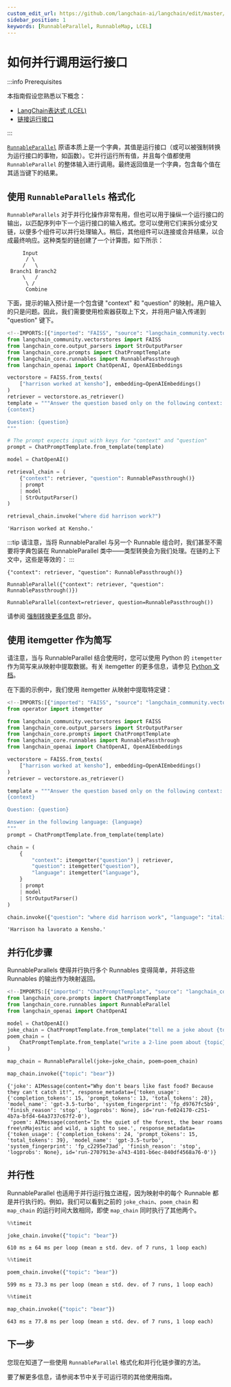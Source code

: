 ```yaml
---
custom_edit_url: https://github.com/langchain-ai/langchain/edit/master/docs/docs/how_to/parallel.ipynb
sidebar_position: 1
keywords: [RunnableParallel, RunnableMap, LCEL]
---
```

# 如何并行调用运行接口

:::info Prerequisites

本指南假设您熟悉以下概念：
- [LangChain表达式 (LCEL)](/docs/concepts/#langchain-expression-language)
- [链接运行接口](/docs/how_to/sequence)

:::

[`RunnableParallel`](https://python.langchain.com/api_reference/core/runnables/langchain_core.runnables.base.RunnableParallel.html) 原语本质上是一个字典，其值是运行接口（或可以被强制转换为运行接口的事物，如函数）。它并行运行所有值，并且每个值都使用 `RunnableParallel` 的整体输入进行调用。最终返回值是一个字典，包含每个值在其适当键下的结果。

## 使用 `RunnableParallels` 格式化

`RunnableParallels` 对于并行化操作非常有用，但也可以用于操纵一个运行接口的输出，以匹配序列中下一个运行接口的输入格式。您可以使用它们来拆分或分叉链，以便多个组件可以并行处理输入。稍后，其他组件可以连接或合并结果，以合成最终响应。这种类型的链创建了一个计算图，如下所示：

```text
     Input
      / \
     /   \
 Branch1 Branch2
     \   /
      \ /
      Combine
```

下面，提示的输入预计是一个包含键 "context" 和 "question" 的映射。用户输入的只是问题。因此，我们需要使用检索器获取上下文，并将用户输入传递到 "question" 键下。



```python
<!--IMPORTS:[{"imported": "FAISS", "source": "langchain_community.vectorstores", "docs": "https://python.langchain.com/api_reference/community/vectorstores/langchain_community.vectorstores.faiss.FAISS.html", "title": "How to invoke runnables in parallel"}, {"imported": "StrOutputParser", "source": "langchain_core.output_parsers", "docs": "https://python.langchain.com/api_reference/core/output_parsers/langchain_core.output_parsers.string.StrOutputParser.html", "title": "How to invoke runnables in parallel"}, {"imported": "ChatPromptTemplate", "source": "langchain_core.prompts", "docs": "https://python.langchain.com/api_reference/core/prompts/langchain_core.prompts.chat.ChatPromptTemplate.html", "title": "How to invoke runnables in parallel"}, {"imported": "RunnablePassthrough", "source": "langchain_core.runnables", "docs": "https://python.langchain.com/api_reference/core/runnables/langchain_core.runnables.passthrough.RunnablePassthrough.html", "title": "How to invoke runnables in parallel"}, {"imported": "ChatOpenAI", "source": "langchain_openai", "docs": "https://python.langchain.com/api_reference/openai/chat_models/langchain_openai.chat_models.base.ChatOpenAI.html", "title": "How to invoke runnables in parallel"}, {"imported": "OpenAIEmbeddings", "source": "langchain_openai", "docs": "https://python.langchain.com/api_reference/openai/embeddings/langchain_openai.embeddings.base.OpenAIEmbeddings.html", "title": "How to invoke runnables in parallel"}]-->
from langchain_community.vectorstores import FAISS
from langchain_core.output_parsers import StrOutputParser
from langchain_core.prompts import ChatPromptTemplate
from langchain_core.runnables import RunnablePassthrough
from langchain_openai import ChatOpenAI, OpenAIEmbeddings

vectorstore = FAISS.from_texts(
    ["harrison worked at kensho"], embedding=OpenAIEmbeddings()
)
retriever = vectorstore.as_retriever()
template = """Answer the question based only on the following context:
{context}

Question: {question}
"""

# The prompt expects input with keys for "context" and "question"
prompt = ChatPromptTemplate.from_template(template)

model = ChatOpenAI()

retrieval_chain = (
    {"context": retriever, "question": RunnablePassthrough()}
    | prompt
    | model
    | StrOutputParser()
)

retrieval_chain.invoke("where did harrison work?")
```



```output
'Harrison worked at Kensho.'
```


:::tip
请注意，当将 RunnableParallel 与另一个 Runnable 组合时，我们甚至不需要将字典包装在 RunnableParallel 类中——类型转换会为我们处理。在链的上下文中，这些是等效的：
:::

```
{"context": retriever, "question": RunnablePassthrough()}
```

```
RunnableParallel({"context": retriever, "question": RunnablePassthrough()})
```

```
RunnableParallel(context=retriever, question=RunnablePassthrough())
```

请参阅 [强制转换更多信息](/docs/how_to/sequence/#coercion) 部分。

## 使用 itemgetter 作为简写

请注意，当与 RunnableParallel 结合使用时，您可以使用 Python 的 `itemgetter` 作为简写来从映射中提取数据。有关 itemgetter 的更多信息，请参见 [Python 文档](https://docs.python.org/3/library/operator.html#operator.itemgetter)。

在下面的示例中，我们使用 itemgetter 从映射中提取特定键：


```python
<!--IMPORTS:[{"imported": "FAISS", "source": "langchain_community.vectorstores", "docs": "https://python.langchain.com/api_reference/community/vectorstores/langchain_community.vectorstores.faiss.FAISS.html", "title": "How to invoke runnables in parallel"}, {"imported": "StrOutputParser", "source": "langchain_core.output_parsers", "docs": "https://python.langchain.com/api_reference/core/output_parsers/langchain_core.output_parsers.string.StrOutputParser.html", "title": "How to invoke runnables in parallel"}, {"imported": "ChatPromptTemplate", "source": "langchain_core.prompts", "docs": "https://python.langchain.com/api_reference/core/prompts/langchain_core.prompts.chat.ChatPromptTemplate.html", "title": "How to invoke runnables in parallel"}, {"imported": "RunnablePassthrough", "source": "langchain_core.runnables", "docs": "https://python.langchain.com/api_reference/core/runnables/langchain_core.runnables.passthrough.RunnablePassthrough.html", "title": "How to invoke runnables in parallel"}, {"imported": "ChatOpenAI", "source": "langchain_openai", "docs": "https://python.langchain.com/api_reference/openai/chat_models/langchain_openai.chat_models.base.ChatOpenAI.html", "title": "How to invoke runnables in parallel"}, {"imported": "OpenAIEmbeddings", "source": "langchain_openai", "docs": "https://python.langchain.com/api_reference/openai/embeddings/langchain_openai.embeddings.base.OpenAIEmbeddings.html", "title": "How to invoke runnables in parallel"}]-->
from operator import itemgetter

from langchain_community.vectorstores import FAISS
from langchain_core.output_parsers import StrOutputParser
from langchain_core.prompts import ChatPromptTemplate
from langchain_core.runnables import RunnablePassthrough
from langchain_openai import ChatOpenAI, OpenAIEmbeddings

vectorstore = FAISS.from_texts(
    ["harrison worked at kensho"], embedding=OpenAIEmbeddings()
)
retriever = vectorstore.as_retriever()

template = """Answer the question based only on the following context:
{context}

Question: {question}

Answer in the following language: {language}
"""
prompt = ChatPromptTemplate.from_template(template)

chain = (
    {
        "context": itemgetter("question") | retriever,
        "question": itemgetter("question"),
        "language": itemgetter("language"),
    }
    | prompt
    | model
    | StrOutputParser()
)

chain.invoke({"question": "where did harrison work", "language": "italian"})
```



```output
'Harrison ha lavorato a Kensho.'
```


## 并行化步骤

RunnableParallels 使得并行执行多个 Runnables 变得简单，并将这些 Runnables 的输出作为映射返回。


```python
<!--IMPORTS:[{"imported": "ChatPromptTemplate", "source": "langchain_core.prompts", "docs": "https://python.langchain.com/api_reference/core/prompts/langchain_core.prompts.chat.ChatPromptTemplate.html", "title": "How to invoke runnables in parallel"}, {"imported": "RunnableParallel", "source": "langchain_core.runnables", "docs": "https://python.langchain.com/api_reference/core/runnables/langchain_core.runnables.base.RunnableParallel.html", "title": "How to invoke runnables in parallel"}, {"imported": "ChatOpenAI", "source": "langchain_openai", "docs": "https://python.langchain.com/api_reference/openai/chat_models/langchain_openai.chat_models.base.ChatOpenAI.html", "title": "How to invoke runnables in parallel"}]-->
from langchain_core.prompts import ChatPromptTemplate
from langchain_core.runnables import RunnableParallel
from langchain_openai import ChatOpenAI

model = ChatOpenAI()
joke_chain = ChatPromptTemplate.from_template("tell me a joke about {topic}") | model
poem_chain = (
    ChatPromptTemplate.from_template("write a 2-line poem about {topic}") | model
)

map_chain = RunnableParallel(joke=joke_chain, poem=poem_chain)

map_chain.invoke({"topic": "bear"})
```



```output
{'joke': AIMessage(content="Why don't bears like fast food? Because they can't catch it!", response_metadata={'token_usage': {'completion_tokens': 15, 'prompt_tokens': 13, 'total_tokens': 28}, 'model_name': 'gpt-3.5-turbo', 'system_fingerprint': 'fp_d9767fc5b9', 'finish_reason': 'stop', 'logprobs': None}, id='run-fe024170-c251-4b7a-bfd4-64a3737c67f2-0'),
 'poem': AIMessage(content='In the quiet of the forest, the bear roams free\nMajestic and wild, a sight to see.', response_metadata={'token_usage': {'completion_tokens': 24, 'prompt_tokens': 15, 'total_tokens': 39}, 'model_name': 'gpt-3.5-turbo', 'system_fingerprint': 'fp_c2295e73ad', 'finish_reason': 'stop', 'logprobs': None}, id='run-2707913e-a743-4101-b6ec-840df4568a76-0')}
```


## 并行性

RunnableParallel 也适用于并行运行独立进程，因为映射中的每个 Runnable 都是并行执行的。例如，我们可以看到之前的 `joke_chain`、`poem_chain` 和 `map_chain` 的运行时间大致相同，即使 `map_chain` 同时执行了其他两个。


```python
%%timeit

joke_chain.invoke({"topic": "bear"})
```
```output
610 ms ± 64 ms per loop (mean ± std. dev. of 7 runs, 1 loop each)
```

```python
%%timeit

poem_chain.invoke({"topic": "bear"})
```
```output
599 ms ± 73.3 ms per loop (mean ± std. dev. of 7 runs, 1 loop each)
```

```python
%%timeit

map_chain.invoke({"topic": "bear"})
```
```output
643 ms ± 77.8 ms per loop (mean ± std. dev. of 7 runs, 1 loop each)
```
## 下一步

您现在知道了一些使用 `RunnableParallel` 格式化和并行化链步骤的方法。

要了解更多信息，请参阅本节中关于可运行项的其他使用指南。
